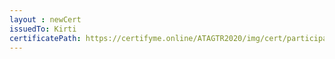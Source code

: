 ```yaml
--- 
layout : newCert 
issuedTo: Kirti 
certificatePath: https://certifyme.online/ATAGTR2020/img/cert/participant/Kirti_bfe7c.png
--- 
```

